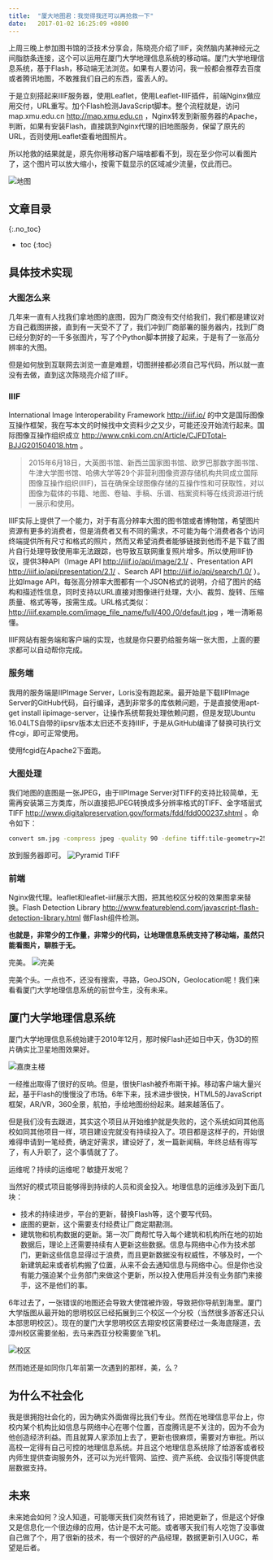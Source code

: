 ```yaml
---
title:  "厦大地图君：我觉得我还可以再抢救一下"
date:   2017-01-02 16:25:09 +0800
---
```


上周三晚上参加图书馆的泛技术分享会，陈晓亮介绍了IIIF，突然脑内某神经元之间脂肪条连接，这个可以运用在厦门大学地理信息系统的移动端。厦门大学地理信息系统，基于Flash，移动端无法浏览。如果有人要访问，我一般都会推荐去百度或者腾讯地图，不敢推我们自己的东西，蛮丢人的。

于是立刻搭起来IIIF服务器，使用Leaflet，使用Leaflet-IIIF插件，前端Nginx做应用交付，URL重写。加个Flash检测JavaScript脚本。整个流程就是，访问map.xmu.edu.cn http://map.xmu.edu.cn ，Nginx转发到新服务器的Apache，判断，如果有安装Flash，直接跳到Nginx代理的旧地图服务，保留了原先的URL，否则使用Leaflet查看地图照片。

所以抢救的结果就是，原先你用移动客户端啥都看不到，现在至少你可以看图片了，这个图片可以放大缩小，按需下载显示的区域减少流量，仅此而已。

![地图](/images/2017/map-xmu-edu-cn-uses-iiif/xmu.jpg)

## 文章目录

{:.no_toc}

* toc
{:toc}

## 具体技术实现

### 大图怎么来

几年来一直有人找我们拿地图的底图，因为厂商没有交付给我们，我们都是建议对方自己截图拼接，直到有一天受不了了，我们冲到厂商部署的服务器内，找到厂商已经分割好的一千多张图片，写了个Python脚本拼接了起来，于是有了一张高分辨率的大图。

但是如何放到互联网去浏览一直是难题，切图拼接都必须自己写代码，所以就一直没有去做，直到这次陈晓亮介绍了IIIF。

### IIIF

International Image Interoperability Framework http://iiif.io/ 的中文是国际图像互操作框架，我在写本文的时候找中文资料少之又少，可能还没开始流行起来。国际图像互操作组织成立 http://www.cnki.com.cn/Article/CJFDTotal-BJJG201504018.htm 。

> 2015年6月18日，大英图书馆、新西兰国家图书馆、欧罗巴那数字图书馆、牛津大学图书馆、哈佛大学等29个非营利图像资源存储机构共同成立国际图像互操作组织(ⅢF)，旨在确保全球图像存储的互操作性和可获取性，对以图像为载体的书籍、地图、卷轴、手稿、乐谱、档案资料等在线资源进行统一展示和使用。

IIIF实际上提供了一个能力，对于有高分辨率大图的图书馆或者博物馆，希望图片资源有更多的消费者，但是消费者又有不同的需求，不可能为每个消费者各个访问终端提供所有尺寸和格式的照片，然而又希望消费者能够链接到他而不是下载了图片自行处理导致使用率无法跟踪，也导致互联网重复照片增多。所以使用IIIF协议，提供3种API（Image API http://iiif.io/api/image/2.1/ 、Presentation API http://iiif.io/api/presentation/2.1/ 、Search API http://iiif.io/api/search/1.0/ ）。比如Image API，每张高分辨率大图都有一个JSON格式的说明，介绍了图片的结构和描述性信息，同时支持以URL直接对图像进行处理，大小、裁剪、旋转、压缩质量、格式等等，按需生成。URL格式类似：http://iiif.example.com/image_file_name/full/400,/0/default.jpg ，唯一清晰易懂。

IIIF网站有服务端和客户端的实现，也就是你只要扔给服务端一张大图，上面的要求都可以自动帮你完成。

### 服务端

我用的服务端是IIPImage Server，Loris没有跑起来。最开始是下载IIPImage Server的GitHub代码，自行编译，遇到非常多的库依赖问题，于是直接使用apt-get install iipimage-server，让操作系统帮我处理依赖问题，但是发现Ubuntu 16.04LTS自带的iipsrv版本太旧还不支持IIIF，于是从GitHub编译了替换可执行文件cgi，即可正常使用。

使用fcgid在Apache2下面跑。

### 大图处理

我们地图的底图是一张JPEG，由于IIPImage Server对TIFF的支持比较简单，无需再安装第三方类库，所以直接把JPEG转换成多分辨率格式的TIFF、金字塔层式TIFF http://www.digitalpreservation.gov/formats/fdd/fdd000237.shtml 。命令如下：

```sh
convert sm.jpg -compress jpeg -quality 90 -define tiff:tile-geometry=256*256 ptif:sm.tif
```

放到服务器即可。
![Pyramid TIFF](/images/2017/map-xmu-edu-cn-uses-iiif/pyramidtiff.png)

### 前端

Nginx做代理。leaflet和leaflet-iiif展示大图，把其他校区分校的效果图拿来替换。Flash Detection Library http://www.featureblend.com/javascript-flash-detection-library.html 做Flash组件检测。

**也就是，非常少的工作量，非常少的代码，让地理信息系统支持了移动端，虽然只能看图片，聊胜于无。**

完美。
![完美](/images/2017/map-xmu-edu-cn-uses-iiif/wanmei.jpg)

完美个头。一点也不，还没有搜索，寻路，GeoJSON，Geolocation呢！我们来看看厦门大学地理信息系统的前世今生，没有未来。

## 厦门大学地理信息系统

厦门大学地理信息系统始建于2010年12月，那时候Flash还如日中天，伪3D的照片确实比卫星地图效果好。

![嘉庚主楼](/images/2017/map-xmu-edu-cn-uses-iiif/main.jpg)

一经推出取得了很好的反响。但是，很快Flash被乔布斯干掉。移动客户端大量兴起，基于Flash的慢慢没了市场。6年下来，技术进步很快，HTML5的JavaScript框架，AR/VR，360全景，航拍，手绘地图纷纷起来。越来越落伍了。

但是我们没有去跟进，其实这个项目从开始维护就是失败的，这个系统如同其他高校如同其他项目一样，项目建设完就没有持续投入了。项目都是这样子的，开始很难得申请到一笔经费，确定好需求，建设好了，发一篇新闻稿，年终总结有得写了，有人升职了，这个事情就了了。

运维呢？持续的运维呢？敏捷开发呢？

当然好的模式项目能够得到持续的人员和资金投入。地理信息的运维涉及到下面几块：

* 技术的持续进步，平台的更新，替换Flash等，这个要写代码。
* 底图的更新，这个需要支付经费让厂商定期勘测。
* 建筑物和机构数据的更新。第一次厂商帮忙导入每个建筑和机构所在地的初始数据后，理论上还需要持续有人更新这些数据。信息与网络中心作为技术部门，更新这些信息显得过于浪费，而且更新数据没有权威性，不够及时，一个新建筑起来或者机构搬了位置，从来不会去通知信息与网络中心。但是你也没有能力强迫某个业务部门来做这个更新，所以投入使用后并没有业务部门来接手，这不是他们的事。

6年过去了，一张错误的地图还会导致大使馆被炸毁，导致把你导航到海里。厦门大学版图从最开始的思明校区已经拓展到三个校区一个分校（当然很多游客还只认本部思明校区）。现在的厦门大学思明校区去翔安校区需要经过一条海底隧道，去漳州校区需要坐船，去马来西亚分校需要坐飞机。

![校区](/images/2017/map-xmu-edu-cn-uses-iiif/xiaoqu.jpg)

然而她还是如同你几年前第一次遇到的那样，美，么？

## 为什么不社会化

我是很拥抱社会化的，因为确实外面做得比我们专业。然而在地理信息平台上，你校内某个机构比如信息与网络中心在哪个位置，百度腾讯是不关注的，因为不会为他创造经济利益。而且就算人家添加上去了，更新也很麻烦，需要对方审批。所以高校一定得有自己可控的地理信息系统。并且这个地理信息系统除了给游客或者校内师生提供查询服务外，还可以为光纤管网、监控、资产系统、会议指引等提供底层数据支持。

## 未来

未来她会如何？没人知道，可能哪天我们突然有钱了，把她更新了，但是这个好像又是信息化一个很边缘的应用，估计是不太可能。或者哪天我们有人吃饱了没事做自己做了个，用了很新的技术，有一个很好的产品经理，数据更新引入UGC，希望是后者。

